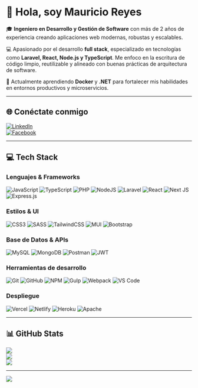 # 👋 Hola, soy Mauricio Reyes

🎓 **Ingeniero en Desarrollo y Gestión de Software** con más de 2 años de experiencia creando aplicaciones web modernas, robustas y escalables.

💻 Apasionado por el desarrollo **full stack**, especializado en tecnologías como **Laravel, React, Node.js y TypeScript**. Me enfoco en la escritura de código limpio, reutilizable y alineado con buenas prácticas de arquitectura de software.

🚀 Actualmente aprendiendo **Docker** y **.NET** para fortalecer mis habilidades en entornos productivos y microservicios.

---

## 🌐 Conéctate conmigo

[![LinkedIn](https://img.shields.io/badge/LinkedIn-%230077B5.svg?logo=linkedin&logoColor=white)](https://www.linkedin.com/in/mauricio-reyes-idgs/)  
[![Facebook](https://img.shields.io/badge/Facebook-%231877F2.svg?logo=Facebook&logoColor=white)](https://facebook.com/Mauricio-Reyes)

---

## 💻 Tech Stack

### Lenguajes & Frameworks
![JavaScript](https://img.shields.io/badge/javascript-%23323330.svg?style=for-the-badge&logo=javascript&logoColor=%23F7DF1E)
![TypeScript](https://img.shields.io/badge/typescript-%23007ACC.svg?style=for-the-badge&logo=typescript&logoColor=white)
![PHP](https://img.shields.io/badge/php-%23777BB4.svg?style=for-the-badge&logo=php&logoColor=white)
![NodeJS](https://img.shields.io/badge/node.js-6DA55F?style=for-the-badge&logo=node.js&logoColor=white)
![Laravel](https://img.shields.io/badge/laravel-%23FF2D20.svg?style=for-the-badge&logo=laravel&logoColor=white)
![React](https://img.shields.io/badge/react-%2320232a.svg?style=for-the-badge&logo=react&logoColor=%2361DAFB)
![Next JS](https://img.shields.io/badge/Next-black?style=for-the-badge&logo=next.js&logoColor=white)
![Express.js](https://img.shields.io/badge/express.js-%23404d59.svg?style=for-the-badge&logo=express&logoColor=%2361DAFB)

### Estilos & UI
![CSS3](https://img.shields.io/badge/css3-%231572B6.svg?style=for-the-badge&logo=css3&logoColor=white)
![SASS](https://img.shields.io/badge/SASS-hotpink.svg?style=for-the-badge&logo=SASS&logoColor=white)
![TailwindCSS](https://img.shields.io/badge/tailwindcss-%2338B2AC.svg?style=for-the-badge&logo=tailwind-css&logoColor=white)
![MUI](https://img.shields.io/badge/MUI-%230081CB.svg?style=for-the-badge&logo=material-ui&logoColor=white)
![Bootstrap](https://img.shields.io/badge/bootstrap-%23563D7C.svg?style=for-the-badge&logo=bootstrap&logoColor=white)

### Base de Datos & APIs
![MySQL](https://img.shields.io/badge/mysql-%2300f.svg?style=for-the-badge&logo=mysql&logoColor=white)
![MongoDB](https://img.shields.io/badge/MongoDB-%234ea94b.svg?style=for-the-badge&logo=mongodb&logoColor=white)
![Postman](https://img.shields.io/badge/Postman-FF6C37?style=for-the-badge&logo=postman&logoColor=white)
![JWT](https://img.shields.io/badge/JWT-black?style=for-the-badge&logo=JSON%20web%20tokens)

### Herramientas de desarrollo
![Git](https://img.shields.io/badge/git-%23F05033.svg?style=for-the-badge&logo=git&logoColor=white)
![GitHub](https://img.shields.io/badge/github-%23121011.svg?style=for-the-badge&logo=github&logoColor=white)
![NPM](https://img.shields.io/badge/NPM-%23000000.svg?style=for-the-badge&logo=npm&logoColor=white)
![Gulp](https://img.shields.io/badge/GULP-%23CF4647.svg?style=for-the-badge&logo=gulp&logoColor=white)
![Webpack](https://img.shields.io/badge/webpack-%238DD6F9.svg?style=for-the-badge&logo=webpack&logoColor=black)
![VS Code](https://img.shields.io/badge/vscode-%23007ACC.svg?style=for-the-badge&logo=visual-studio-code&logoColor=white)

### Despliegue
![Vercel](https://img.shields.io/badge/vercel-%23000000.svg?style=for-the-badge&logo=vercel&logoColor=white)
![Netlify](https://img.shields.io/badge/netlify-%23000000.svg?style=for-the-badge&logo=netlify&logoColor=#00C7B7)
![Heroku](https://img.shields.io/badge/heroku-%23430098.svg?style=for-the-badge&logo=heroku&logoColor=white)
![Apache](https://img.shields.io/badge/apache-%23D42029.svg?style=for-the-badge&logo=apache&logoColor=white)

---

## 📊 GitHub Stats

![](https://github-readme-stats.vercel.app/api?username=AMauricio1998&theme=dark&hide_border=false&include_all_commits=true&count_private=true)  
![](https://github-readme-streak-stats.herokuapp.com/?user=AMauricio1998&theme=dark&hide_border=false)  
![](https://github-readme-stats.vercel.app/api/top-langs/?username=AMauricio1998&theme=dark&hide_border=false&layout=compact)

---

[![](https://visitcount.itsvg.in/api?id=AMauricio1998&icon=0&color=0)](https://visitcount.itsvg.in)

<!-- Diseñado con GPRM (https://gprm.itsvg.in) -->
